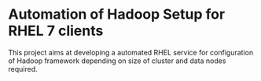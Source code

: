 # Automation of Hadoop Setup for RHEL 7 clients
This project aims at developing a automated RHEL service for configuration of Hadoop framework depending on size of cluster and data nodes required.
